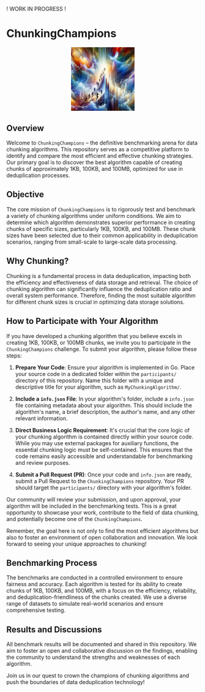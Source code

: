 ! WORK IN PROGRESS !

# ChunkingChampions

<p align="center">
  <img src=".media/logo.png"  width="33%">
</p>


## Overview
Welcome to `ChunkingChampions` – the definitive benchmarking arena for data chunking algorithms. This repository serves as a competitive platform to identify and compare the most efficient and effective chunking strategies. Our primary goal is to discover the best algorithm capable of creating chunks of approximately 1KB, 100KB, and 100MB, optimized for use in deduplication processes.

## Objective
The core mission of `ChunkingChampions` is to rigorously test and benchmark a variety of chunking algorithms under uniform conditions. We aim to determine which algorithm demonstrates superior performance in creating chunks of specific sizes, particularly 1KB, 100KB, and 100MB. These chunk sizes have been selected due to their common applicability in deduplication scenarios, ranging from small-scale to large-scale data processing.

## Why Chunking?
Chunking is a fundamental process in data deduplication, impacting both the efficiency and effectiveness of data storage and retrieval. The choice of chunking algorithm can significantly influence the deduplication ratio and overall system performance. Therefore, finding the most suitable algorithm for different chunk sizes is crucial in optimizing data storage solutions.

## How to Participate with Your Algorithm

If you have developed a chunking algorithm that you believe excels in creating 1KB, 100KB, or 100MB chunks, we invite you to participate in the `ChunkingChampions` challenge. To submit your algorithm, please follow these steps:

1. **Prepare Your Code**: Ensure your algorithm is implemented in Go. Place your source code in a dedicated folder within the `participants/` directory of this repository. Name this folder with a unique and descriptive title for your algorithm, such as `MyChunkingAlgorithm/`.

2. **Include a `info.json` File**: In your algorithm's folder, include a `info.json` file containing metadata about your algorithm. This should include the algorithm's name, a brief description, the author's name, and any other relevant information.

3. **Direct Business Logic Requirement**: It's crucial that the core logic of your chunking algorithm is contained directly within your source code. While you may use external packages for auxiliary functions, the essential chunking logic must be self-contained. This ensures that the code remains easily accessible and understandable for benchmarking and review purposes.

4. **Submit a Pull Request (PR)**: Once your code and `info.json` are ready, submit a Pull Request to the `ChunkingChampions` repository. Your PR should target the `participants/` directory with your algorithm's folder.

Our community will review your submission, and upon approval, your algorithm will be included in the benchmarking tests. This is a great opportunity to showcase your work, contribute to the field of data chunking, and potentially become one of the `ChunkingChampions`.

Remember, the goal here is not only to find the most efficient algorithms but also to foster an environment of open collaboration and innovation. We look forward to seeing your unique approaches to chunking!

## Benchmarking Process
The benchmarks are conducted in a controlled environment to ensure fairness and accuracy. Each algorithm is tested for its ability to create chunks of 1KB, 100KB, and 100MB, with a focus on the efficiency, reliability, and deduplication-friendliness of the chunks created. We use a diverse range of datasets to simulate real-world scenarios and ensure comprehensive testing.

## Results and Discussions
All benchmark results will be documented and shared in this repository. We aim to foster an open and collaborative discussion on the findings, enabling the community to understand the strengths and weaknesses of each algorithm. 

Join us in our quest to crown the champions of chunking algorithms and push the boundaries of data deduplication technology!
